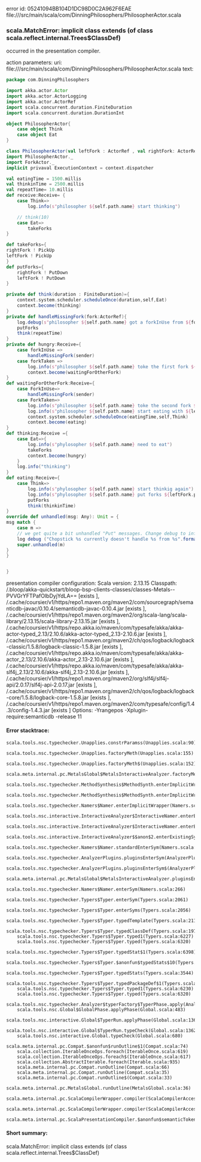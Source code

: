 error id: 05241094BB104D1DC98D0C2A962F6EAE
file://<WORKSPACE>/src/main/scala/com/DinningPhilosophers/PhilosopherActor.scala
### scala.MatchError: implicit class <error> extends  (of class scala.reflect.internal.Trees$ClassDef)

occurred in the presentation compiler.



action parameters:
uri: file://<WORKSPACE>/src/main/scala/com/DinningPhilosophers/PhilosopherActor.scala
text:
```scala
package com.DinningPhilosophers

import akka.actor.Actor
import akka.actor.ActorLogging
import akka.actor.ActorRef
import scala.concurrent.duration.FiniteDuration
import scala.concurrent.duration.DurationInt

object PhilosopherActor{
    case object Think
    case object Eat
}

class PhilosopherActor(val leftFork : ActorRef , val rightFork: ActorRef) extends Actor with ActorLogging{
import PhilosopherActor._
import ForkActor._
implicit privaval ExecutionContext = context.dispatcher

val eatingTime = 1500.millis
val thinkinTime = 2500.millis
val repeatTime= 10.millis
def receive:Receive= {
    case Think=>
        log.info(s"philosopher ${self.path.name} start thinking")

    // think(10)
    case Eat=>
        takeForks
}

def takeForks={
rightFork ! PickUp
leftFork ! PickUp
}
def putForks={
    rightFork ! PutDown
    leftFork ! PutDown
}

private def think(duration : FiniteDuration)={
    context.system.scheduler.scheduleOnce(duration,self,Eat)
    context.become(thinking)
}
private def handleMissingFork(fork:ActorRef){
    log.debug(s"philosopher ${self.path.name} got a forkInUse from ${fork.path.name}")
    putForks
    think(repeatTime)
}
private def hungry:Receive={
    case forkInUse => 
        handleMissingFork(sender)
    case forkTaken => 
        log.info(s"philosopher ${self.path.name} toke the first fork ${sender.path.name}")
        context.become(waitingForOtherFork)
}
def waitingForOtherFork:Receive={
    case ForkInUse=>
        handleMissingFork(sender)
    case ForkTaken=>
        log.info(s"philosopher ${self.path.name} toke the second fork ${sender.path.name}")
        log.info(s"philosopher ${self.path.name} start eating with ${leftFork.path.name} and ${rightFork.path.name}")
        context.system.scheduler.scheduleOnce(eatingTime,self,Think)
        context.become(eating)
}
def thinking:Receive ={
    case Eat=>{
        log.info(s"phylosopher ${self.path.name} need to eat")
        takeForks
        context.become(hungry)
    }
    log.info("thinking")
}
def eating:Receive={
    case Think=>
        log.info(s"phylosopher ${self.path.name} start thinkig again")
        log.info(s"phylosopher ${self.path.name} put forks ${leftFork.path.name} and ${rightFork.path.name}")
        putForks
        think(thinkinTime)
}
override def unhandled(msg: Any): Unit = {
msg match {
    case m =>
    // we get quite a bit unhandled "Put" messages. Change debug to info to see them
    log debug ("Chopstick %s currently doesn't handle %s from %s".format(name, m, sender.path.name))
    super.unhandled(m)
}
}


}
```


presentation compiler configuration:
Scala version: 2.13.15
Classpath:
<WORKSPACE>/.bloop/akka-quickstart/bloop-bsp-clients-classes/classes-Metals--PVVGrYFTPafOlbDyjYdLA== [exists ], <HOME>/.cache/coursier/v1/https/repo1.maven.org/maven2/com/sourcegraph/semanticdb-javac/0.10.4/semanticdb-javac-0.10.4.jar [exists ], <HOME>/.cache/coursier/v1/https/repo1.maven.org/maven2/org/scala-lang/scala-library/2.13.15/scala-library-2.13.15.jar [exists ], <HOME>/.cache/coursier/v1/https/repo.akka.io/maven/com/typesafe/akka/akka-actor-typed_2.13/2.10.6/akka-actor-typed_2.13-2.10.6.jar [exists ], <HOME>/.cache/coursier/v1/https/repo1.maven.org/maven2/ch/qos/logback/logback-classic/1.5.8/logback-classic-1.5.8.jar [exists ], <HOME>/.cache/coursier/v1/https/repo.akka.io/maven/com/typesafe/akka/akka-actor_2.13/2.10.6/akka-actor_2.13-2.10.6.jar [exists ], <HOME>/.cache/coursier/v1/https/repo.akka.io/maven/com/typesafe/akka/akka-slf4j_2.13/2.10.6/akka-slf4j_2.13-2.10.6.jar [exists ], <HOME>/.cache/coursier/v1/https/repo1.maven.org/maven2/org/slf4j/slf4j-api/2.0.17/slf4j-api-2.0.17.jar [exists ], <HOME>/.cache/coursier/v1/https/repo1.maven.org/maven2/ch/qos/logback/logback-core/1.5.8/logback-core-1.5.8.jar [exists ], <HOME>/.cache/coursier/v1/https/repo1.maven.org/maven2/com/typesafe/config/1.4.3/config-1.4.3.jar [exists ]
Options:
-Yrangepos -Xplugin-require:semanticdb -release 11




#### Error stacktrace:

```
scala.tools.nsc.typechecker.Unapplies.constrParamss(Unapplies.scala:90)
	scala.tools.nsc.typechecker.Unapplies.factoryMeth(Unapplies.scala:155)
	scala.tools.nsc.typechecker.Unapplies.factoryMeth$(Unapplies.scala:152)
	scala.meta.internal.pc.MetalsGlobal$MetalsInteractiveAnalyzer.factoryMeth(MetalsGlobal.scala:77)
	scala.tools.nsc.typechecker.MethodSynthesis$MethodSynth.enterImplicitWrapper(MethodSynthesis.scala:238)
	scala.tools.nsc.typechecker.MethodSynthesis$MethodSynth.enterImplicitWrapper$(MethodSynthesis.scala:237)
	scala.tools.nsc.typechecker.Namers$Namer.enterImplicitWrapper(Namers.scala:58)
	scala.tools.nsc.interactive.InteractiveAnalyzer$InteractiveNamer.enterExistingSym(Global.scala:95)
	scala.tools.nsc.interactive.InteractiveAnalyzer$InteractiveNamer.enterExistingSym$(Global.scala:81)
	scala.tools.nsc.interactive.InteractiveAnalyzer$$anon$2.enterExistingSym(Global.scala:51)
	scala.tools.nsc.typechecker.Namers$Namer.standardEnterSym(Namers.scala:292)
	scala.tools.nsc.typechecker.AnalyzerPlugins.pluginsEnterSym(AnalyzerPlugins.scala:500)
	scala.tools.nsc.typechecker.AnalyzerPlugins.pluginsEnterSym$(AnalyzerPlugins.scala:499)
	scala.meta.internal.pc.MetalsGlobal$MetalsInteractiveAnalyzer.pluginsEnterSym(MetalsGlobal.scala:77)
	scala.tools.nsc.typechecker.Namers$Namer.enterSym(Namers.scala:266)
	scala.tools.nsc.typechecker.Typers$Typer.enterSym(Typers.scala:2061)
	scala.tools.nsc.typechecker.Typers$Typer.enterSyms(Typers.scala:2056)
	scala.tools.nsc.typechecker.Typers$Typer.typedTemplate(Typers.scala:2116)
	scala.tools.nsc.typechecker.Typers$Typer.typedClassDef(Typers.scala:1978)
	scala.tools.nsc.typechecker.Typers$Typer.typed1(Typers.scala:6227)
	scala.tools.nsc.typechecker.Typers$Typer.typed(Typers.scala:6320)
	scala.tools.nsc.typechecker.Typers$Typer.typedStat$1(Typers.scala:6398)
	scala.tools.nsc.typechecker.Typers$Typer.$anonfun$typedStats$10(Typers.scala:3544)
	scala.tools.nsc.typechecker.Typers$Typer.typedStats(Typers.scala:3544)
	scala.tools.nsc.typechecker.Typers$Typer.typedPackageDef$1(Typers.scala:5901)
	scala.tools.nsc.typechecker.Typers$Typer.typed1(Typers.scala:6230)
	scala.tools.nsc.typechecker.Typers$Typer.typed(Typers.scala:6320)
	scala.tools.nsc.typechecker.Analyzer$typerFactory$TyperPhase.apply(Analyzer.scala:125)
	scala.tools.nsc.Global$GlobalPhase.applyPhase(Global.scala:483)
	scala.tools.nsc.interactive.Global$TyperRun.applyPhase(Global.scala:1369)
	scala.tools.nsc.interactive.Global$TyperRun.typeCheck(Global.scala:1362)
	scala.tools.nsc.interactive.Global.typeCheck(Global.scala:680)
	scala.meta.internal.pc.Compat.$anonfun$runOutline$1(Compat.scala:74)
	scala.collection.IterableOnceOps.foreach(IterableOnce.scala:619)
	scala.collection.IterableOnceOps.foreach$(IterableOnce.scala:617)
	scala.collection.AbstractIterable.foreach(Iterable.scala:935)
	scala.meta.internal.pc.Compat.runOutline(Compat.scala:66)
	scala.meta.internal.pc.Compat.runOutline(Compat.scala:35)
	scala.meta.internal.pc.Compat.runOutline$(Compat.scala:33)
	scala.meta.internal.pc.MetalsGlobal.runOutline(MetalsGlobal.scala:36)
	scala.meta.internal.pc.ScalaCompilerWrapper.compiler(ScalaCompilerAccess.scala:18)
	scala.meta.internal.pc.ScalaCompilerWrapper.compiler(ScalaCompilerAccess.scala:13)
	scala.meta.internal.pc.ScalaPresentationCompiler.$anonfun$semanticTokens$1(ScalaPresentationCompiler.scala:195)
```
#### Short summary: 

scala.MatchError: implicit class <error> extends  (of class scala.reflect.internal.Trees$ClassDef)